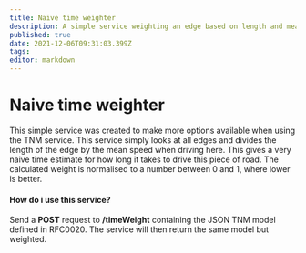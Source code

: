 ```yaml
---
title: Naive time weighter
description: A simple service weighting an edge based on length and mean speed
published: true
date: 2021-12-06T09:31:03.399Z
tags: 
editor: markdown
---
```


# Naive time weighter
This simple service was created to make more options available when using the TNM service.
This service simply looks at all edges and divides the length of the edge by the mean speed when driving here. This gives a very naive time estimate for how long it takes to drive this piece of road. The calculated weight is normalised to a number between 0 and 1, where lower is better.

#### How do i use this service?
Send a **POST** request to **/timeWeight** containing the JSON TNM model defined in RFC0020. The service will then return the same model but weighted. 